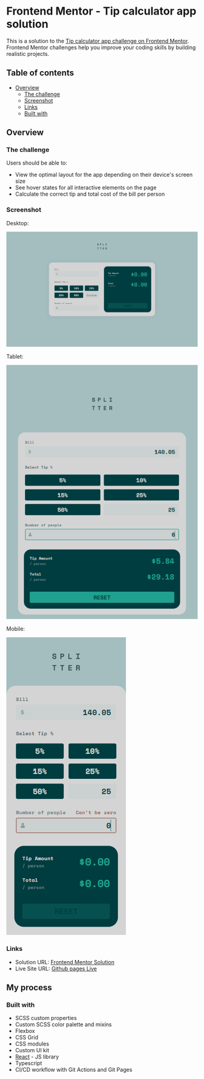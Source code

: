 # Frontend Mentor - Tip calculator app solution

This is a solution to the [Tip calculator app challenge on Frontend Mentor](https://www.frontendmentor.io/challenges/tip-calculator-app-ugJNGbJUX). Frontend Mentor challenges help you improve your coding skills by building realistic projects.

## Table of contents

- [Overview](#overview)
  - [The challenge](#the-challenge)
  - [Screenshot](#screenshot)
  - [Links](#links)
  - [Built with](#built-with)

## Overview

### The challenge

Users should be able to:

- View the optimal layout for the app depending on their device's screen size
- See hover states for all interactive elements on the page
- Calculate the correct tip and total cost of the bill per person

### Screenshot

Desktop:

![](./screenshots/desktop.png)


Tablet:

![](./screenshots/tablet.png)


Mobile:

![](./screenshots/mobile.png)


### Links

- Solution URL: [Frontend Mentor Solution](https://www.frontendmentor.io/solutions/tip-calculator-using-scss-color-palette-mixins-custom-ui-kit-2dlzeBmMOz)
- Live Site URL: [Github pages Live](https://dolir.github.io/tip-calculator-tw/)

## My process

### Built with

- SCSS custom properties
- Custom SCSS color palette and mixins 
- Flexbox
- CSS Grid
- CSS modules
- Custom UI kit
- [React](https://reactjs.org/) - JS library
- Typescript
- CI/CD workflow with Git Actions and Git Pages

